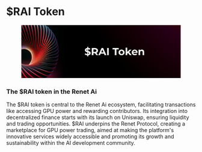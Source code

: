 # $RAI Token

<figure><img src="../.gitbook/assets/Group 8.png" alt=""><figcaption></figcaption></figure>

### The $RAI token in the Renet Ai

The $RAI token is central to the Renet Ai ecosystem, facilitating transactions like accessing GPU power and rewarding contributors. Its integration into decentralized finance starts with its launch on Uniswap, ensuring liquidity and trading opportunities. $RAI underpins the Renet Protocol, creating a marketplace for GPU power trading, aimed at making the platform's innovative services widely accessible and promoting its growth and sustainability within the AI development community.
